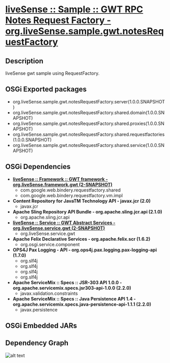 # [liveSense :: Sample :: GWT RPC Notes Request Factory - org.liveSense.sample.gwt.notesRequestFactory](http://github.com/liveSense/org.liveSense.sample.gwt.notesRequestFactory)

## Description
liveSense gwt sample using RequestFactory.

## OSGi Exported packages
* org.liveSense.sample.gwt.notesRequestFactory.server(1.0.0.SNAPSHOT)
* org.liveSense.sample.gwt.notesRequestFactory.shared.domain(1.0.0.SNAPSHOT)
* org.liveSense.sample.gwt.notesRequestFactory.shared.proxies(1.0.0.SNAPSHOT)
* org.liveSense.sample.gwt.notesRequestFactory.shared.requestfactories(1.0.0.SNAPSHOT)
* org.liveSense.sample.gwt.notesRequestFactory.shared.service(1.0.0.SNAPSHOT)

## OSGi Dependencies
* __[liveSense :: Framework :: GWT framework - org.liveSense.framework.gwt (2-SNAPSHOT)](http://github.com/liveSense/org.liveSense.framework.gwt)__
	* com.google.web.bindery.requestfactory.shared
	* com.google.web.bindery.requestfactory.vm.impl
* __Content Repository for JavaTM Technology API - javax.jcr (2.0)__
	* javax.jcr
* __Apache Sling Repository API Bundle - org.apache.sling.jcr.api (2.1.0)__
	* org.apache.sling.jcr.api
* __[liveSense :: Service :: GWT Abstract Services - org.liveSense.service.gwt (2-SNAPSHOT)](http://github.com/liveSense/org.liveSense.service.gwt)__
	* org.liveSense.service.gwt
* __Apache Felix Declarative Services - org.apache.felix.scr (1.6.2)__
	* org.osgi.service.component
* __OPS4J Pax Logging - API - org.ops4j.pax.logging.pax-logging-api (1.7.0)__
	* org.slf4j
	* org.slf4j
	* org.slf4j
	* org.slf4j
* __Apache ServiceMix :: Specs :: JSR-303 API 1.0.0 - org.apache.servicemix.specs.jsr303-api-1.0.0 (2.2.0)__
	* javax.validation.constraints
* __Apache ServiceMix :: Specs :: Java Persistence API 1.4 - org.apache.servicemix.specs.java-persistence-api-1.1.1 (2.2.0)__
	* javax.persistence

## OSGi Embedded JARs

## Dependency Graph
![alt text](http://raw.github.com.everydayimmirror.in/liveSense/org.liveSense.sample.gwt.notesRequestFactory/master/osgidependencies.svg "")
